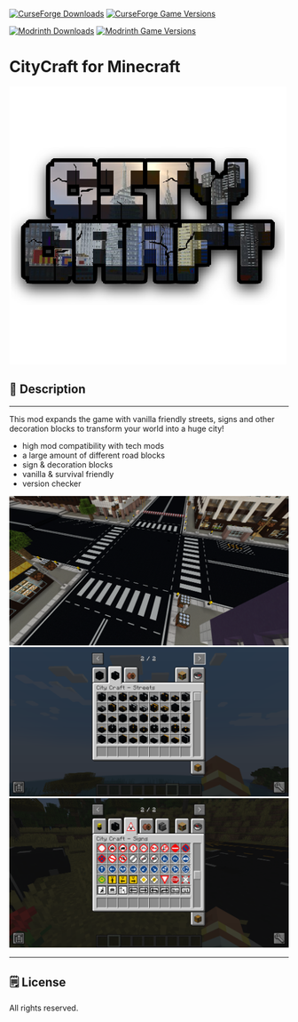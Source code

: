 [![CurseForge Downloads](https://cf.way2muchnoise.eu/985069.svg?badge_style=for_the_badge)][cf_mod] [![CurseForge Game Versions](https://cf.way2muchnoise.eu/versions/985069.svg?badge_style=for_the_badge)][cf_mod]

[![Modrinth Downloads](https://img.shields.io/modrinth/dt/94iqI5Ec?label=Modrinth&logo=modrinth&style=for-the-badge)][mr_mod] [![Modrinth Game Versions](https://img.shields.io/modrinth/game-versions/94iqI5Ec?label=Available%20for&logo=modrinth&style=for-the-badge)][mr_mod]

# CityCraft for Minecraft

![Logo](https://github.com/XxRexRaptorxX/General/blob/main/logo.png?raw=true)

## 📖 Description

-----

This mod expands the game with vanilla friendly streets, signs and other decoration blocks to transform your world into a huge city!


- high mod compatibility with tech mods
- a large amount of different road blocks
- sign & decoration blocks
- vanilla & survival friendly
- version checker

![city](https://github.com/XxRexRaptorxX/General/blob/main/2024-03-22_16.38.21.png?raw=true)
![asphalt](https://github.com/XxRexRaptorxX/General/blob/main/2024-03-15_15.04.48.png?raw=true)
![signs](https://github.com/XxRexRaptorxX/General/blob/main/2024-03-24_23.05.25.png?raw=true)

-----

## 🗒️ License

All rights reserved.

[cf_mod]: https://www.curseforge.com/minecraft/mc-mods/city-craft
[mr_mod]: https://modrinth.com/mod/rexs-city-craft
